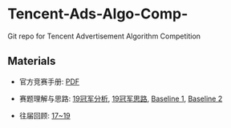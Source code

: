 # Tencent-Ads-Algo-Comp-

Git repo for Tencent Advertisement Algorithm Competition 

## Materials

* 官方竞赛手册: [PDF](https://algo-1256087447.cos.ap-nanjing.myqcloud.com/admin/20200509/7da104bd074309285ab56a6e52150ba3.pdf)

* 赛题理解与思路: [19冠军分析](https://zhuanlan.zhihu.com/p/141288029), [19冠军思路](https://zhuanlan.zhihu.com/p/143185271), [Baseline 1](https://zhuanlan.zhihu.com/p/141842643), [Baseline 2](https://zhuanlan.zhihu.com/p/139270681)

* 往届回顾: [17~19](https://zhuanlan.zhihu.com/p/116907937)
